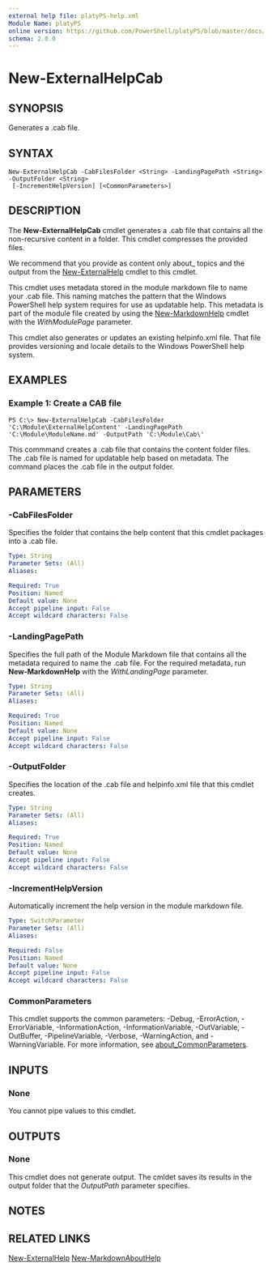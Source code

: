 ```yaml
---
external help file: platyPS-help.xml
Module Name: platyPS
online version: https://github.com/PowerShell/platyPS/blob/master/docs/New-ExternalHelpCab.md
schema: 2.0.0
---
```


# New-ExternalHelpCab

## SYNOPSIS
Generates a .cab file.

## SYNTAX

```
New-ExternalHelpCab -CabFilesFolder <String> -LandingPagePath <String> -OutputFolder <String>
 [-IncrementHelpVersion] [<CommonParameters>]
```

## DESCRIPTION
The **New-ExternalHelpCab** cmdlet generates a .cab file that contains all the non-recursive content in a folder.
This cmdlet compresses the provided files.

We recommend that you provide as content only about_ topics and the output from the [New-ExternalHelp](New-ExternalHelp.md) cmdlet to this cmdlet.

This cmdlet uses metadata stored in the module markdown file to name your .cab file.
This naming matches the pattern that the Windows PowerShell help system requires for use as updatable help.
This metadata is part of the module file created by using the [New-MarkdownHelp](New-MarkdownHelp.md) cmdlet with the *WithModulePage* parameter.

This cmdlet also generates or updates an existing helpinfo.xml file.
That file provides versioning and locale details to the Windows PowerShell help system.

## EXAMPLES

### Example 1: Create a CAB file
```
PS C:\> New-ExternalHelpCab -CabFilesFolder 'C:\Module\ExternalHelpContent' -LandingPagePath 'C:\Module\ModuleName.md' -OutputPath 'C:\Module\Cab\'
```

This commmand creates a .cab file that contains the content folder files.
The .cab file is named for updatable help based on metadata.
The command places the .cab file in the output folder.

## PARAMETERS

### -CabFilesFolder
Specifies the folder that contains the help content that this cmdlet packages into a .cab file.

```yaml
Type: String
Parameter Sets: (All)
Aliases:

Required: True
Position: Named
Default value: None
Accept pipeline input: False
Accept wildcard characters: False
```

### -LandingPagePath
Specifies the full path of the Module Markdown file that contains all the metadata required to name the .cab file.
For the required metadata, run **New-MarkdownHelp** with the *WithLandingPage* parameter.

```yaml
Type: String
Parameter Sets: (All)
Aliases:

Required: True
Position: Named
Default value: None
Accept pipeline input: False
Accept wildcard characters: False
```

### -OutputFolder
Specifies the location of the .cab file and helpinfo.xml file that this cmdlet creates.

```yaml
Type: String
Parameter Sets: (All)
Aliases:

Required: True
Position: Named
Default value: None
Accept pipeline input: False
Accept wildcard characters: False
```

### -IncrementHelpVersion
Automatically increment the help version in the module markdown file.

```yaml
Type: SwitchParameter
Parameter Sets: (All)
Aliases:

Required: False
Position: Named
Default value: None
Accept pipeline input: False
Accept wildcard characters: False
```

### CommonParameters
This cmdlet supports the common parameters: -Debug, -ErrorAction, -ErrorVariable, -InformationAction, -InformationVariable, -OutVariable, -OutBuffer, -PipelineVariable, -Verbose, -WarningAction, and -WarningVariable. For more information, see [about_CommonParameters](https://go.microsoft.com/fwlink/?LinkID=113216).

## INPUTS

### None
You cannot pipe values to this cmdlet.

## OUTPUTS

### None
This cmdlet does not generate output.
The cmldet saves its results in the output folder that the *OutputPath* parameter specifies.

## NOTES

## RELATED LINKS

[New-ExternalHelp](New-ExternalHelp.md)
[New-MarkdownAboutHelp](New-MarkdownAboutHelp.md)
